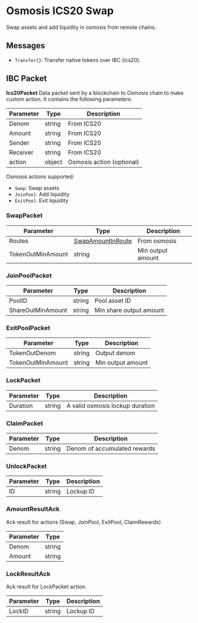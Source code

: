 # Osmosis ICS20 Swap

Swap assets and add liquidity in osmosis from remote chains.

## Messages

- `Transfer{}`: Transfer native tokens over IBC (ics20).

## IBC Packet

**Ics20Packet**
Data packet sent by a blockchain to Osmosis chain to make custom action. It contains the following parameters:

| Parameter | Type   | Description               |
|-----------|--------|---------------------------|
| Denom     | string | From ICS20                |
| Amount    | string | From ICS20                |
| Sender    | string | From ICS20                |
| Receiver  | string | From ICS20                |
| action    | object | Osmosis action (optional) |

Osmosis actions supported:

- `Swap`: Swap assets
- `JoinPool`: Add liquidity
- `ExitPool`: Exit liquidity


### SwapPacket

| Parameter         | Type                                                                                                             | Description       |
|-------------------|------------------------------------------------------------------------------------------------------------------|-------------------|
| Routes            | [SwapAmountInRoute](https://github.com/osmosis-labs/osmosis/blob/v6.2.0/proto/osmosis/gamm/v1beta1/tx.proto#L81) | From osmosis      |
| TokenOutMinAmount | string                                                                                                           | Min output amount |


### JoinPoolPacket

| Parameter         | Type   | Description             |
|-------------------|--------|-------------------------|
| PoolID            | string | Pool asset ID           |
| ShareOutMinAmount | string | Min share output amount |

### ExitPoolPacket

| Parameter         | Type   | Description       |
|-------------------|--------|-------------------|
| TokenOutDenom     | string | Output denom      |
| TokenOutMinAmount | string | Min output amount |

### LockPacket

| Parameter         | Type   | Description                     |
|-------------------|--------|---------------------------------|
| Duration          | string | A valid osmosis lockup duration |

### ClaimPacket

| Parameter | Type   | Description                  |
|-----------|--------|------------------------------|
| Denom     | string | Denom of accumulated rewards |

### UnlockPacket

| Parameter | Type   | Description |
|-----------|--------|-------------|
| ID        | string | Lockup ID   |

### AmountResultAck

Ack result for actions (Swap, JoinPool, ExitPool, ClaimRewards)

| Parameter | Type   |
|-----------|--------|
| Denom     | string |
| Amount    | string |

### LockResultAck

Ack result for LockPacket action.

| Parameter | Type   | Description |
|-----------|--------|-------------|
| LockID    | string | Lockup ID   |




